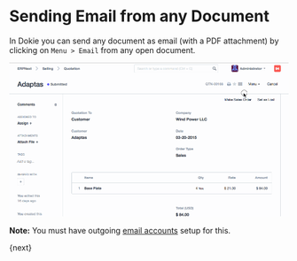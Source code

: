 <!-- add-breadcrumbs -->
# Sending Email from any Document

In Dokie you can send any document as email (with a PDF attachment) by clicking on `Menu > Email` from any open document.

<img class="screenshot" alt="Send Email" src="../assets/email/send-email.gif">

**Note:** You must have outgoing [email accounts](/dokie/setting-up/email/email-account.md) setup for this.

{next}
